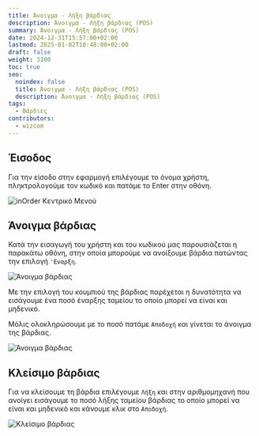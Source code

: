 ```yaml
---
title: Άνοιγμα - Λήξη βάρδιας
description: Άνοιγμα - Λήξη βάρδιας (POS)
summary: Άνοιγμα - Λήξη βάρδιας (POS)
date: 2024-12-31T15:57:00+02:00
lastmod: 2025-01-02T10:48:00+02:00
draft: false
weight: 3100
toc: true
seo:
  noindex: false
  title: Άνοιγμα - Λήξη βάρδιας (POS)
  description: Άνοιγμα - Λήξη βάρδιας (POS)
tags:
  - Βάρδιες
contributors:
  - wizcom
---
```


## Έισοδος

Για την είσοδο στην εφαρμογή επιλέγουμε το όνομα χρήστη, πληκτρολογούμε τον κωδικό και πατάμε το Enter στην οθόνη.

![inOrder Κεντρικό Μενού](/images/pos-001.jpg "Κεντρικό Μενού")

## Άνοιγμα βάρδιας

Κατά την εισαγωγή του χρήστη και του κωδικού μας παρουσιάζεται η παρακάτω οθόνη, στην οποία μπορούμε να ανοίξουμε βάρδια πατώντας την επιλογή `'Εναρξη`.

![Άνοιγμα βάρδιας](/images/pos-002.jpg "Άνοιγμα βάρδιας")

Με την επιλογή του κουμπιού της βάρδιας παρέχεται η δυνατότητα να εισάγουμε ένα ποσό έναρξης ταμείου το οποίο μπορεί να είναι και μηδενικό.

Μόλις ολοκληρώσουμε με το ποσό πατάμε `Αποδοχή` και γίνεται το άνοιγμα της βάρδιας.

![Άνοιγμα βάρδιας](/images/pos-003.jpg "Άνοιγμα βάρδιας")

## Κλείσιμο βάρδιας

Για να κλείσουμε τη βάρδια επιλέγουμε `Λήξη` και στην αριθμομηχανή που ανοίγει εισάγουμε το ποσό λήξης ταμείου βάρδιας το οποίο μπορεί να είναι και μηδενικό και κάνουμε κλικ στο `Αποδοχή`.

![Κλείσιμο βάρδιας](/images/backoffice-002.jpg "Κλείσιμο βάρδιας")
